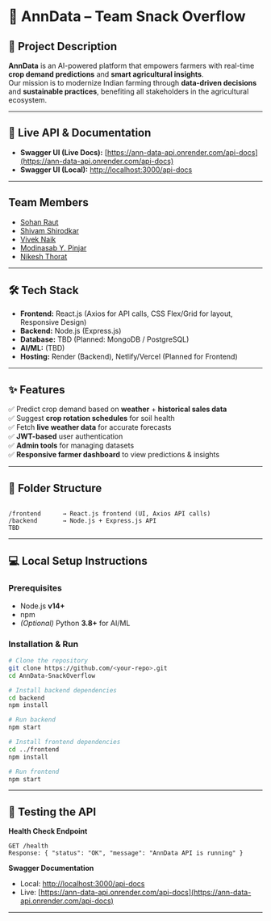 # 🌾 AnnData – Team Snack Overflow

## 📌 Project Description
**AnnData** is an AI-powered platform that empowers farmers with real-time **crop demand predictions** and **smart agricultural insights**.  
Our mission is to modernize Indian farming through **data-driven decisions** and **sustainable practices**, benefiting all stakeholders in the agricultural ecosystem.

---

## 🚀 Live API & Documentation
- **Swagger UI (Live Docs):** [https://ann-data-api.onrender.com/api-docs](https://ann-data-api.onrender.com/api-docs)
- **Swagger UI (Local):** [http://localhost:3000/api-docs](http://localhost:3000/api-docs)

---

## Team Members
- [Sohan Raut](https://github.com/SRx210)
- [Shivam Shirodkar](https://github.com/Shivamshirodkarrr)  
- [Vivek Naik](https://github.com/VivekNaik0309)  
- [Modinasab Y. Pinjar](https://github.com/ModinasabPinjar)  
- [Nikesh Thorat](https://github.com/Nikeshthorat)  

---

## 🛠 Tech Stack
- **Frontend:** React.js (Axios for API calls, CSS Flex/Grid for layout, Responsive Design)
- **Backend:** Node.js (Express.js)
- **Database:** TBD (Planned: MongoDB / PostgreSQL)
- **AI/ML:** (TBD)
- **Hosting:** Render (Backend), Netlify/Vercel (Planned for Frontend)

---

## ✨ Features
✅ Predict crop demand based on **weather** + **historical sales data**  
✅ Suggest **crop rotation schedules** for soil health  
✅ Fetch **live weather data** for accurate forecasts  
✅ **JWT-based** user authentication  
✅ **Admin tools** for managing datasets  
✅ **Responsive farmer dashboard** to view predictions & insights  

---

## 📂 Folder Structure
```

/frontend      → React.js frontend (UI, Axios API calls)
/backend       → Node.js + Express.js API
TBD

````

---

## 💻 Local Setup Instructions

### **Prerequisites**
- Node.js **v14+**
- npm
- *(Optional)* Python **3.8+** for AI/ML

### **Installation & Run**
```bash
# Clone the repository
git clone https://github.com/<your-repo>.git
cd AnnData-SnackOverflow

# Install backend dependencies
cd backend
npm install

# Run backend
npm start

# Install frontend dependencies
cd ../frontend
npm install

# Run frontend
npm start
````

---

## 🧪 Testing the API

**Health Check Endpoint**

```http
GET /health
Response: { "status": "OK", "message": "AnnData API is running" }
```

**Swagger Documentation**

* Local: [http://localhost:3000/api-docs](http://localhost:3000/api-docs)
* Live: [https://ann-data-api.onrender.com/api-docs](https://ann-data-api.onrender.com/api-docs)

---
